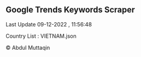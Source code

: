 

## Google Trends Keywords Scraper 
 
Last Update 09-12-2022 , 11:56:48

Country List :
VIETNAM.json



© Abdul Muttaqin 
